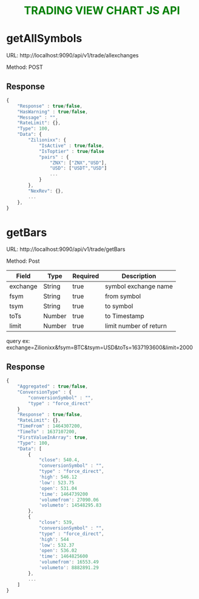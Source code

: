 <h1 align="center" style="color:green">
    <b>TRADING VIEW CHART JS API</b>
</h1>

# getAllSymbols

URL: http://localhost:9090/api/v1/trade/allexchanges

Method: POST

## Response

```javascript
{
    "Response" : true/false,
    "HasWarning" : true/false,
    "Message" : "",
    "RateLimit": {},
    "Type": 100,
    "Data": {
        "Zilionixx": {
            "IsActive" : true/false,
            "IsToptier" : true/false
            "pairs" : {
                "ZNX": ["ZNX","USD"],
                "USD": ["USDT","USD"]
                ...
            }
        },
        "NexRev": {},
        ...
    },
}
```

# getBars

URL: http://localhost:9090/api/v1/trade/getBars

Method: Post

| Field    | Type   | Required | Description            |
| -------- | ------ | -------- | ---------------------- |
| exchange | String | true     | symbol exchange name   |
| fsym     | String | true     | from symbol            |
| tsym     | String | true     | to symbol              |
| toTs     | Number | true     | to Timestamp           |
| limit    | Number | true     | limit number of return |

query ex: exchange=Zilionixx&fsym=BTC&tsym=USD&toTs=1637193600&limit=2000

## Response

```javascript
{
    "Aggregated" : true/false,
    "ConversionType" : {
        "conversionSymbol" : "",
        "type" : "force_direct"
    }
    "Response" : true/false,
    "RateLimit": {},
    "TimeFrom" : 1464307200,
    "TimeTo" : 1637107200,
    "FirstValueInArray": true,
    "Type": 100,
    "Data": [
        {
            "close": 540.4,
            "conversionSymbol" : "",
            "type" : "force_direct",
            'high': 546.12
            'low': 523.75
            'open': 531.04
            'time': 1464739200
            'volumefrom': 27090.06
            'volumeto': 14548295.83
        },
        {
            "close": 539,
            "conversionSymbol" : "",
            "type" : "force_direct",
            'high': 544
            'low': 532.37
            'open': 536.02
            'time': 1464825600
            'volumefrom': 16553.49
            'volumeto': 8882891.29
        },
        ...
    ]
}
```
